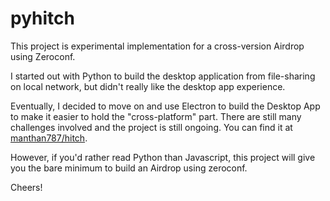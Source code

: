 # pyhitch

This project is experimental implementation for a cross-version Airdrop using Zeroconf. 

I started out with Python to build the desktop application from file-sharing on local network, but didn't really like the desktop app
experience. 

Eventually, I decided to move on and use Electron to build the Desktop App to make it easier to hold the "cross-platform" part. 
There are still many challenges involved and the project is still ongoing. You can find it at [manthan787/hitch](https://github.com/Manthan787/hitch).

However, if you'd rather read Python than Javascript, this project will give you the bare minimum to build an Airdrop using zeroconf.

Cheers!
